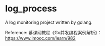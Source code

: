 # log_process
A log monitoring project written by golang.

Reference:
慕课网教程《Go并发编程案例解析》：https://www.imooc.com/learn/982
